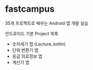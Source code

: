 # fastcampus
35개 프로젝트로 배우는 Android 앱 개발 실습

안드로이드 기본 Project 목록
- 숫자세기 앱 (Lecture_kotlin)
- 단위 변환기 앱
- 응급 의료정보 앱
- 계산기 앱
